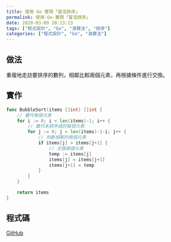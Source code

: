 ```yaml
---
title: 使用 Go 實現「冒泡排序」
permalink: 使用-Go-實現「冒泡排序」
date: 2020-03-09 20:13:13
tags: ["程式設計", "Go", "演算法", "排序"]
categories: ["程式設計", "Go", "演算法"]
---
```


## 做法

重複地走訪要排序的數列，相鄰比較兩個元素，再根據條件進行交換。

## 實作

```GO
func BubbleSort(items []int) []int {
	// 疊代每個元素
	for i := 0; i < len(items)-1; i++ {
		// 疊代未排序過的每個元素
		for j := 0; j < len(items)-1-i; j++ {
			// 判斷相鄰的兩個元素
			if items[j] > items[j+1] {
				// 交換兩個元素
				temp := items[j]
				items[j] = items[j+1]
				items[j+1] = temp
			}
		}
	}

	return items
}
```

## 程式碼

[GitHub](https://github.com/memochou1993/sorting-algorithms-go)
